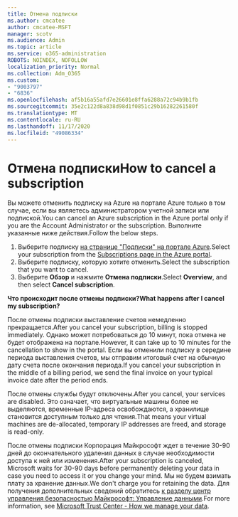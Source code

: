 ```yaml
---
title: Отмена подписки
ms.author: cmcatee
author: cmcatee-MSFT
manager: scotv
ms.audience: Admin
ms.topic: article
ms.service: o365-administration
ROBOTS: NOINDEX, NOFOLLOW
localization_priority: Normal
ms.collection: Adm_O365
ms.custom:
- "9003797"
- "6836"
ms.openlocfilehash: af5b16a55afd7e26601e8ffa6288a72c94b9b1fb
ms.sourcegitcommit: 35e2c122d8a838d98d1f0851c29b16282261580f
ms.translationtype: MT
ms.contentlocale: ru-RU
ms.lasthandoff: 11/17/2020
ms.locfileid: "49086334"
---
```

# <a name="how-to-cancel-a-subscription"></a><span data-ttu-id="6d5db-102">Отмена подписки</span><span class="sxs-lookup"><span data-stu-id="6d5db-102">How to cancel a subscription</span></span>

<span data-ttu-id="6d5db-103">Вы можете отменить подписку на Azure на портале Azure только в том случае, если вы являетесь администратором учетной записи или подпиской.</span><span class="sxs-lookup"><span data-stu-id="6d5db-103">You can cancel an Azure subscription in the Azure portal only if you are the Account Administrator or the subscription.</span></span> <span data-ttu-id="6d5db-104">Выполните указанные ниже действия.</span><span class="sxs-lookup"><span data-stu-id="6d5db-104">Follow the below steps.</span></span>

1. <span data-ttu-id="6d5db-105">Выберите подписку [на странице "Подписки" на портале Azure](https://ms.portal.azure.com/#blade/Microsoft_Azure_Billing/SubscriptionsBlade).</span><span class="sxs-lookup"><span data-stu-id="6d5db-105">Select your subscription from the [Subscriptions page in the Azure portal](https://ms.portal.azure.com/#blade/Microsoft_Azure_Billing/SubscriptionsBlade).</span></span>
2. <span data-ttu-id="6d5db-106">Выберите подписку, которую хотите отменить.</span><span class="sxs-lookup"><span data-stu-id="6d5db-106">Select the subscription that you want to cancel.</span></span>
3. <span data-ttu-id="6d5db-107">Выберите **Обзор** и нажмите **Отмена подписки**.</span><span class="sxs-lookup"><span data-stu-id="6d5db-107">Select **Overview**, and then select **Cancel subscription**.</span></span>

<span data-ttu-id="6d5db-108">**Что происходит после отмены подписки?**</span><span class="sxs-lookup"><span data-stu-id="6d5db-108">**What happens after I cancel my subscription?**</span></span>

<span data-ttu-id="6d5db-109">После отмены подписки выставление счетов немедленно прекращается.</span><span class="sxs-lookup"><span data-stu-id="6d5db-109">After you cancel your subscription, billing is stopped immediately.</span></span> <span data-ttu-id="6d5db-110">Однако может потребоваться до 10 минут, пока отмена не будет отображена на портале.</span><span class="sxs-lookup"><span data-stu-id="6d5db-110">However, it can take up to 10 minutes for the cancellation to show in the portal.</span></span> <span data-ttu-id="6d5db-111">Если вы отменили подписку в середине периода выставления счетов, мы отправим итоговый счет на обычную дату счета после окончания периода.</span><span class="sxs-lookup"><span data-stu-id="6d5db-111">If you cancel your subscription in the middle of a billing period, we send the final invoice on your typical invoice date after the period ends.</span></span>

<span data-ttu-id="6d5db-112">После отмены службы будут отключены.</span><span class="sxs-lookup"><span data-stu-id="6d5db-112">After you cancel, your services are disabled.</span></span> <span data-ttu-id="6d5db-113">Это означает, что виртуальные машины более не выделяются, временные IP-адреса освобождаются, а хранилище становится доступным только для чтения.</span><span class="sxs-lookup"><span data-stu-id="6d5db-113">That means your virtual machines are de-allocated, temporary IP addresses are freed, and storage is read-only.</span></span>

<span data-ttu-id="6d5db-114">После отмены подписки Корпорация Майкрософт ждет в течение 30-90 дней до окончательного удаления данных в случае необходимости доступа к ней или изменения.</span><span class="sxs-lookup"><span data-stu-id="6d5db-114">After your subscription is canceled, Microsoft waits for 30-90 days before permanently deleting your data in case you need to access it or you change your mind.</span></span> <span data-ttu-id="6d5db-115">Мы не будем взимать плату за хранение данных.</span><span class="sxs-lookup"><span data-stu-id="6d5db-115">We don't charge you for retaining the data.</span></span> <span data-ttu-id="6d5db-116">Для получения дополнительных сведений обратитесь [к разделу центр управления безопасностью Майкрософт: Управление данными](https://www.microsoft.com/trust-center/privacy/data-management#leave).</span><span class="sxs-lookup"><span data-stu-id="6d5db-116">For more information, see [Microsoft Trust Center - How we manage your data](https://www.microsoft.com/trust-center/privacy/data-management#leave).</span></span>

